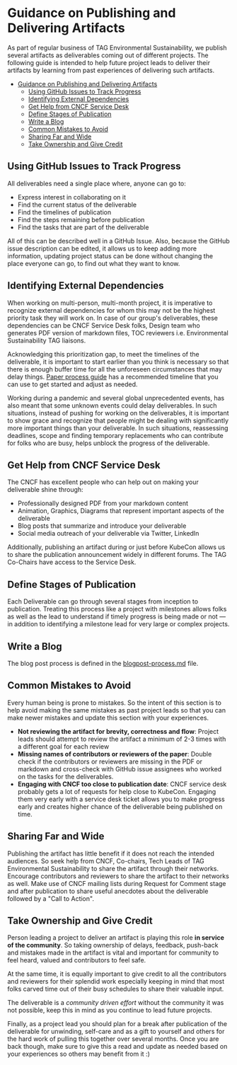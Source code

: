 # Guidance on Publishing and Delivering Artifacts

As part of regular business of TAG Environmental Sustainability, we publish several artifacts as deliverables coming out of different projects.
The following guide is intended to help future project leads to deliver their artifacts by learning from past experiences of delivering such artifacts.

- [Guidance on Publishing and Delivering Artifacts](#guidance-on-publishing-and-delivering-artifacts)
  - [Using GitHub Issues to Track Progress](#using-github-issues-to-track-progress)
  - [Identifying External Dependencies](#identifying-external-dependencies)
  - [Get Help from CNCF Service Desk](#get-help-from-cncf-service-desk)
  - [Define Stages of Publication](#define-stages-of-publication)
  - [Write a Blog](#write-a-blog)
  - [Common Mistakes to Avoid](#common-mistakes-to-avoid)
  - [Sharing Far and Wide](#sharing-far-and-wide)
  - [Take Ownership and Give Credit](#take-ownership-and-give-credit)

## Using GitHub Issues to Track Progress

All deliverables need a single place where, anyone can go to:

- Express interest in collaborating on it
- Find the current status of the deliverable
- Find the timelines of publication
- Find the steps remaining before publication
- Find the tasks that are part of the deliverable

All of this can be described well in a GitHub Issue.
Also, because the GitHub issue description can be edited, it allows us to keep adding more information, updating project status can be done without changing the place everyone can go, to find out what they want to know.

## Identifying External Dependencies

When working on multi-person, multi-month project, it is imperative to recognize external dependencies for whom this may not be the highest priority task they will work on.
In case of our group's deliverables, these dependencies can be CNCF Service Desk folks, Design team who generates PDF version of markdown files, TOC reviewers i.e. Environmental Sustainability TAG liaisons.

Acknowledging this prioritization gap, to meet the timelines of the deliverable, it is important to start earlier than you think is necessary so that there is enough buffer time for all the unforeseen circumstances that may delay things.
[Paper process guide](paper-process.md) has a recommended timeline that you can use to get started and adjust as needed.

Working during a pandemic and several global unprecedented events, has also meant that some unknown events could delay deliverables.
In such situations, instead of pushing for working on the deliverables, it is important to show grace and recognize that people might be dealing with significantly more important things than your deliverable.
In such situations, reassessing deadlines, scope and finding temporary replacements who can contribute for folks who are busy, helps unblock the progress of the deliverable.

## Get Help from CNCF Service Desk

The CNCF has excellent people who can help out on making your deliverable shine through:

* Professionally designed PDF from your markdown content
* Animation, Graphics, Diagrams that represent important aspects of the
  deliverable
* Blog posts that summarize and introduce your deliverable
* Social media outreach of your deliverable via Twitter, LinkedIn

Additionally, publishing an artifact during or just before KubeCon allows us to share the publication announcement widely in different forums.
The TAG Co-Chairs have access to the Service Desk.

## Define Stages of Publication

Each Deliverable can go through several stages from inception to publication.
Treating this process like a project with milestones allows folks as well as the lead to understand if timely progress is being made or not — in addition to identifying a milestone lead for very large or complex projects.

## Write a Blog

The blog post process is defined in the [blogpost-process.md](blogpost-process.md) file.

## Common Mistakes to Avoid

Every human being is prone to mistakes.
So the intent of this section is to help avoid making the same mistakes as past project leads so that you can make newer mistakes and update this section with your experiences.

* **Not reviewing the artifact for brevity, correctness and flow**: Project leads should attempt to review the artifact a minimum of 2-3 times with a different goal for each review
* **Missing names of contributors or reviewers of the paper**: Double check if the contributors or reviewers are missing in the PDF or markdown and cross-check with GitHub issue assignees who worked on the tasks for the deliverables.
* **Engaging with CNCF too close to publication date**: CNCF service desk probably gets a lot of requests for help close to KubeCon. Engaging them very early with a service desk ticket allows you to make progress early and creates higher chance of the deliverable being published on time.

## Sharing Far and Wide

Publishing the artifact has little benefit if it does not reach the intended audiences.
So seek help from CNCF, Co-chairs, Tech Leads of TAG Environmental Sustainability to share the artifact through their networks. Encourage contributors and reviewers to share the artifact to their networks as well.
Make use of CNCF mailing lists during Request for Comment stage and after publication to share useful anecdotes about the deliverable followed by a "Call to Action".

## Take Ownership and Give Credit

Person leading a project to deliver an artifact is playing this role **in service of the community**.
So taking ownership of delays, feedback, push-back and mistakes made in the artifact is vital and important for community to feel heard, valued and contributors to feel safe.

At the same time, it is equally important to give credit to all the contributors and reviewers for their splendid work especially keeping in mind that most folks carved time out of their busy schedules to share their valuable input.

The deliverable is a _community driven effort_ without the community it was not possible, keep this in mind as you continue to lead future projects.

Finally, as a project lead you should plan for a break after publication of the deliverable for unwinding, self-care and as a gift to yourself and others for the hard work of pulling this together over several months.
Once you are back though, make sure to give this a read and update as needed based on your experiences so others may benefit from it :)

